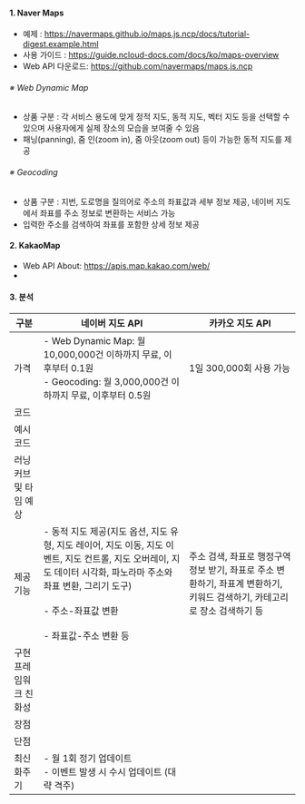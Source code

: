 
#### 1. Naver Maps
- 예제 : https://navermaps.github.io/maps.js.ncp/docs/tutorial-digest.example.html
- 사용 가이드 : https://guide.ncloud-docs.com/docs/ko/maps-overview
- Web API 다운로드: https://github.com/navermaps/maps.js.ncp

###### ※ Web Dynamic Map
- 상품 구분 : 각 서비스 용도에 맞게 정적 지도, 동적 지도, 벡터 지도 등을 선택할 수 있으며 사용자에게 실제 장소의 모습을 보여줄 수 있음
- 패닝(panning), 줌 인(zoom in), 줌 아웃(zoom out) 등이 가능한 동적 지도를 제공

###### ※ Geocoding
- 상품 구분 : 지번, 도로명을 질의어로 주소의 좌표값과 세부 정보 제공, 네이버 지도에서 좌표를 주소 정보로 변환하는 서비스 가능
- 입력한 주소를 검색하여 좌표를 포함한 상세 정보 제공


#### 2. KakaoMap 
- Web API About: https://apis.map.kakao.com/web/
- 


#### 3. 분석

| 구분           | 네이버 지도 API                                                                                                                                   | 카카오 지도 API                                                              |
| ------------ | -------------------------------------------------------------------------------------------------------------------------------------------- | ----------------------------------------------------------------------- |
| 가격           | - Web Dynamic Map: 월 10,000,000건 이하까지 무료, 이후부터 0.1원<br>- Geocoding: 월 3,000,000건 이하까지 무료, 이후부터 0.5원                                          | 1일 300,000회 사용 가능                                                       |
| 코드           |                                                                                                                                              |                                                                         |
| 예시 코드        |                                                                                                                                              |                                                                         |
| 러닝커브 및 타임 예상 |                                                                                                                                              |                                                                         |
| 제공 기능        | - 동적 지도 제공(지도 옵션, 지도 유형, 지도 레이어, 지도 이동, 지도 이벤트, 지도 컨트롤, 지도 오버레이, 지도 데이터 시각화, 파노라마 주소와 좌표 변환, 그리기 도구)<br><br>- 주소-좌표값 변환<br><br>- 좌표값-주소 변환 등 | 주소 검색, 좌표로 행정구역 정보 받기, 좌표로 주소 변환하기, 좌표계 변환하기, 키워드 검색하기, 카테고리로 장소 검색하기 등 |
| 구현 프레임워크 친화성 |                                                                                                                                              |                                                                         |
| 장점           |                                                                                                                                              |                                                                         |
| 단점           |                                                                                                                                              |                                                                         |
| 최신화주기        | - 월 1회 정기 업데이트<br>- 이벤트 발생 시 수시 업데이트 (대략 격주)                                                                                                 |                                                                         |

